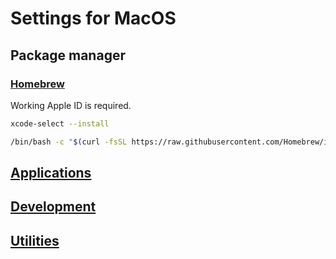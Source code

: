 # Settings for MacOS

## Package manager

### [Homebrew](https://brew.sh/)

Working Apple ID is required.

``` bash
xcode-select --install

/bin/bash -c "$(curl -fsSL https://raw.githubusercontent.com/Homebrew/install/HEAD/install.sh)"
```

## [Applications](apps.md)
## [Development](devs.md)
## [Utilities](utils.md)
